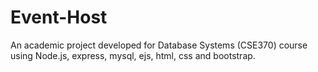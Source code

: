 # Event-Host
An academic project developed for Database Systems (CSE370) course using Node.js, express, mysql, ejs, html, css and bootstrap. 
